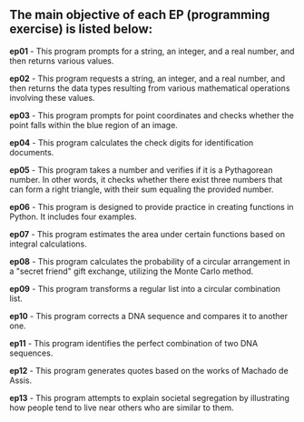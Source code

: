 ## The main objective of each EP (programming exercise) is listed below:

**ep01** - This program prompts for a string, an integer, and a real number, and then returns various values.

**ep02** - This program requests a string, an integer, and a real number, and then returns the data types resulting from various mathematical operations involving these values.

**ep03** - This program prompts for point coordinates and checks whether the point falls within the blue region of an image.

**ep04** - This program calculates the check digits for identification documents.

**ep05** - This program takes a number and verifies if it is a Pythagorean number. In other words, it checks whether there exist three numbers that can form a right triangle, with their sum equaling the provided number.

**ep06** - This program is designed to provide practice in creating functions in Python. It includes four examples.

**ep07** - This program estimates the area under certain functions based on integral calculations.

**ep08** - This program calculates the probability of a circular arrangement in a "secret friend" gift exchange, utilizing the Monte Carlo method.

**ep09** - This program transforms a regular list into a circular combination list.

**ep10** - This program corrects a DNA sequence and compares it to another one.

**ep11** - This program identifies the perfect combination of two DNA sequences.

**ep12** - This program generates quotes based on the works of Machado de Assis.

**ep13** - This program attempts to explain societal segregation by illustrating how people tend to live near others who are similar to them.
